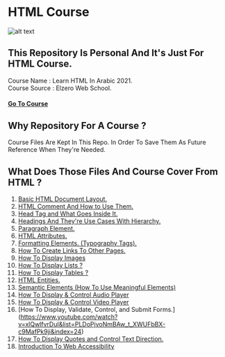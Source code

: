 # HTML Course 
![alt text](https://i.pinimg.com/originals/31/b1/c5/31b1c5e28142f50e2aad73efaa2e63c1.jpg)

## This Repository Is Personal And It's Just For HTML Course.
Course Name : Learn HTML In Arabic 2021.\
Course Source : Elzero Web School.
#### [Go To Course](https://www.youtube.com/playlist?list=PLDoPjvoNmBAw_t_XWUFbBX-c9MafPk9ji)

## Why Repository For A Course ?
Course Files Are Kept In This Repo. In Order To Save Them As Future Reference When They're Needed.

## What Does Those Files And Course Cover From HTML ?
1. [Basic HTML Document Layout.](https://www.youtube.com/watch?v=lSqXHePabFo&list=PLDoPjvoNmBAw_t_XWUFbBX-c9MafPk9ji&index=3)
2. [HTML Comment And How to Use Them.](https://www.youtube.com/watch?v=3lXuWHtm7PM&list=PLDoPjvoNmBAw_t_XWUFbBX-c9MafPk9ji&index=5)
3. [Head Tag and What Goes Inside It.](https://www.youtube.com/watch?v=dVgTBEYCseU&list=PLDoPjvoNmBAw_t_XWUFbBX-c9MafPk9ji&index=4)
4. [Headings And They're Use Cases With Hierarchy.](https://www.youtube.com/watch?v=XxkX8wnRq3s&list=PLDoPjvoNmBAw_t_XWUFbBX-c9MafPk9ji&index=7)
5. [Paragraph Element.](https://www.youtube.com/watch?v=Fpibp-291xQ&list=PLDoPjvoNmBAw_t_XWUFbBX-c9MafPk9ji&index=9)
6. [HTML Attributes.](https://www.youtube.com/watch?v=nCpNsMgyzh4&list=PLDoPjvoNmBAw_t_XWUFbBX-c9MafPk9ji&index=10)
7. [Formatting Elements. (Typography Tags).](https://www.youtube.com/watch?v=zhwqvfoi50Q&list=PLDoPjvoNmBAw_t_XWUFbBX-c9MafPk9ji&index=11)
8. [How To Create Links To Other Pages.](https://www.youtube.com/watch?v=7TQhxAOjd1w&list=PLDoPjvoNmBAw_t_XWUFbBX-c9MafPk9ji&index=12)
9. [How To Display Images](https://www.youtube.com/watch?v=FmIUk3bWGmU&list=PLDoPjvoNmBAw_t_XWUFbBX-c9MafPk9ji&index=13)
10. [How To Display Lists ?](https://www.youtube.com/watch?v=8Z7zR-UGjcQ&list=PLDoPjvoNmBAw_t_XWUFbBX-c9MafPk9ji&index=14)
11. [How To Display Tables ?](https://www.youtube.com/watch?v=SUW49Jjxvac&list=PLDoPjvoNmBAw_t_XWUFbBX-c9MafPk9ji&index=15)
12. [HTML Entities.](https://www.youtube.com/watch?v=B8raKziIYyY&list=PLDoPjvoNmBAw_t_XWUFbBX-c9MafPk9ji&index=18)
13. [Semantic Elements (How To Use Meaningful Elements)](https://www.youtube.com/watch?v=xlQwlfvrDuI&list=PLDoPjvoNmBAw_t_XWUFbBX-c9MafPk9ji&index=19)
14. [How To Display & Control Audio Player](https://www.youtube.com/watch?v=xlQwlfvrDuI&list=PLDoPjvoNmBAw_t_XWUFbBX-c9MafPk9ji&index=22)
15. [How To Display & Control Video Player](https://www.youtube.com/watch?v=xlQwlfvrDuI&list=PLDoPjvoNmBAw_t_XWUFbBX-c9MafPk9ji&index=23)
16. [How To Display, Validate, Control, and Submit Forms.] (https://www.youtube.com/watch?v=xlQwlfvrDuI&list=PLDoPjvoNmBAw_t_XWUFbBX-c9MafPk9ji&index=24)
17. [How To Display Quotes and Control Text Direction.](https://www.youtube.com/watch?v=AzjtVtxoBLc&list=PLDoPjvoNmBAw_t_XWUFbBX-c9MafPk9ji&index=33)
18. [Introduction To Web Accessibility](https://www.youtube.com/watch?v=lSqXHePabFo&list=PLDoPjvoNmBAw_t_XWUFbBX-c9MafPk9ji&index=35)
